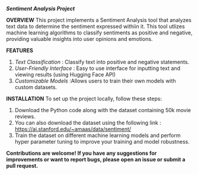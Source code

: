 _**Sentiment Analysis Project**_

**OVERVIEW**
This project implements a Sentiment Analysis tool that analyzes text data to determine the sentiment expressed withiin it. This tool utlizes machine learning algorithms to classify sentiments as positive and negative, providing valuable insights into user opinions and emotions.

**FEATURES**
1. _Text Classification_ : Classify text into positive and negative statements.
2. _User-Friendly Interface_ : Easy to use interface for inputting text and viewing results (using Hugging Face API)
3. _Customizable Models_ :Allows users to train their own models with custom datasets.

**INSTALLATION**
To set up the project locally, follow these steps:
1. Download the Python code along with the dataset containing 50k movie reviews.
2. You can also download the dataset using the following link : https://ai.stanford.edu/~amaas/data/sentiment/
3. Train the dataset on different machine learning models and perform hyper parameter tuning to improve your training and model robustness.

**Contributions are welcome! If you have any suggestions for improvements or want to report bugs, please open an issue or submit a pull request.**
